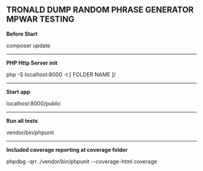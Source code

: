 ## **TRONALD DUMP RANDOM PHRASE GENERATOR MPWAR TESTING**

**Before Start**

composer update

---

**PHP Http Server init** 

php -S localhost:8000 -t [ FOLDER NAME ]/

---

**Start app** 

localhost:8000/public

---
**Run all tests**

vendor/bin/phpunit

---

**Included coverage reporting at coverage folder**

phpdbg -qrr ./vendor/bin/phpunit --coverage-html coverage




